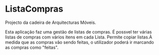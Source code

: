 # ListaCompras

Projecto da cadeira de Arquitecturas Móveis.

Esta aplicação faz uma gestão de listas de compras. 
É possvel ter várias listas de compras com vários itens em cada Lista.
Permite copiar listas.À medida que as compras vão sendo feitas, o utilizador poderá ir marcando as compras como "feitas".
